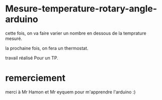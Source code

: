 # Mesure-temperature-rotary-angle-arduino

cette fois, on va faire varier un nombre en dessous de la temprature mesuré.

la prochaine fois, on fera un thermostat. 

travail réalisé Pour un TP.

# remerciement

merci à Mr Hamon et Mr eyquem pour m'apprendre l'arduino :)
